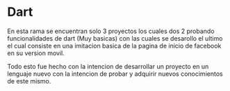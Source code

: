 # Dart
En esta rama se encuentran solo 3 proyectos los cuales dos 2 probando funcionalidades de dart (Muy basicas) con las cuales se desarollo el ultimo el cual consiste en una imitacion basica de la pagina de inicio de facebook en su version movil.

Todo esto fue hecho con la intencion de desarrollar un proyecto en un lenguaje nuevo con la intencion de probar y adquirir nuevos conocimientos de este mismo.
